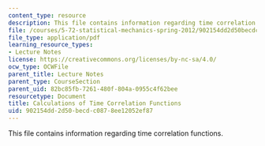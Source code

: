 ```yaml
---
content_type: resource
description: This file contains information regarding time correlation functions.
file: /courses/5-72-statistical-mechanics-spring-2012/902154dd2d50becdc0878ee12052ef87_MIT5_72S12_master4.pdf
file_type: application/pdf
learning_resource_types:
- Lecture Notes
license: https://creativecommons.org/licenses/by-nc-sa/4.0/
ocw_type: OCWFile
parent_title: Lecture Notes
parent_type: CourseSection
parent_uid: 82bc85fb-7261-480f-804a-0955c4f62bee
resourcetype: Document
title: Calculations of Time Correlation Functions
uid: 902154dd-2d50-becd-c087-8ee12052ef87
---
```

This file contains information regarding time correlation functions.